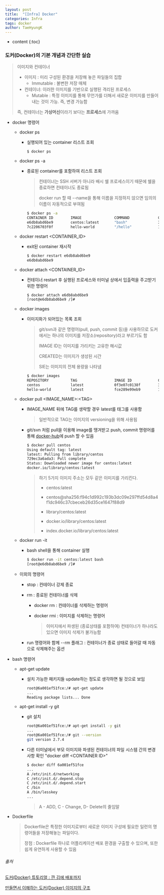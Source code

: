 ```yaml
---
layout: post
title:  "[Infra] Docker"
categories: Infra
tags: docker
author: TaeHyungK
---
```


* content
{:toc}

### 도커(Docker)의 기본 개념과 간단한 실습

> 이미지와 컨테이너
>
> * 이미지 : 미리 구성된 환경을 저장해 놓은 파일들의 집합
>   * Immutable : 불변한 저장 매체
> * 컨테이너: 이러한 이미지를 기반으로 실행된 격리된 프로세스
>   * Mutable : 특정 이미지를 통해 무언가를 더해서 새로운 이미지를 만들어내는 것이 가능. 즉, 변경 가능함
>
> 즉, 컨테이너는 **가상머신**이라기 보다는 **프로세스**에 가까움






* docker 명령어

  * docker ps

    * 실행되어 있는 container 리스트 조회

      ```bash
      $ docker ps                                                                     CONTAINER ID        IMAGE               COMMAND             CREATED             STATUS              PORTS               NAMES
      ```

  * docker ps -a

    * 종료된 container를 포함하여 리스트 조회

      > 컨테이너는 SSH 서버가 아니라 배시 쉘 프로세스이기 때문에 쉘을 종료하면 컨테이너도 종료됨
      >
      > docker run 할 때 --name을 통해 이름을 지정하지 않으면 임의의 이름이 자동적으로 부여됨

      ```bash
      $ docker ps -a
      CONTAINER ID        IMAGE               COMMAND             CREATED             STATUS                      PORTS               NAMES
      e6db8abd6be9        centos:latest       "bash"              3 minutes ago       Exited (0) 11 seconds ago                       elastic_curie
      7c2206703f0f        hello-world         "/hello"            17 hours ago        Exited (0) 17 hours ago                         ecstatic_tu
      ```

  * docker restart <CONTAINER_ID>

    * exit된 container 재시작

      ```bash
      $ docker restart e6db8abd6be9
      e6db8abd6be9
      ```

    

  * docker attach <CONTAINER_ID>

    * 컨테이너 restart 후 실행된 프로세스와 터미널 상에서 입출력을 주고받기 위한 명령어

      ```bash 
      $ docker attach e6db8abd6be9
      [root@e6db8abd6be9 /]#
      ```

  * docker images

    * 이미지화가 되어있는 목록 조회

      > git/svn과 같은 명령어(pull, push, commit 등)을 사용하므로 도커에서는 하나의 이미지를 저장소(repository)라고 부르기도 함
      >
      > IMAGE ID는 이미지를 가리키는 고유한 해시값
      >
      > CREATED는 이미지가 생성된 시간
      >
      > SIE는 이미지의 전체 용량을 나타냄

      ```bash
      $ docker images
      REPOSITORY          TAG                 IMAGE ID            CREATED             SIZE
      centos              latest              0f3e07c0138f        3 months ago        220MB
      hello-world         latest              fce289e99eb9        12 months ago       1.84kB
      ```

  * docker pull <IMAGE_NAME>:\<TAG\>

    * IMAGE_NAME 뒤에 TAG를 생략할 경우 latest를 태그를 사용함

      > 일반적으로 TAG는 이미지의 versioning을 위해 사용됨

    * git/svn 처럼 pull을 이용해 image를 땡겨받고 push, commit 명령어를 통해 [docker-hub](https://hub.docker.com/)에 push 할 수 있음

      ```bash
      $ docker pull centos
      Using default tag: latest
      latest: Pulling from library/centos
      729ec3a6ada3: Pull complete                                                    Digest: sha256:f94c1d992c193b3dc09e297ffd54d8a4f1dc946c37cbeceb26d35ce1647f88d9
      Status: Downloaded newer image for centos:latest
      docker.io/library/centos:latest
      ```

      > 하기 5가지 이미지 주소는 모두 같은 이미지를 가리킨다.
      >
      > * centos:latest
      > * centos@sha256:f94c1d992c193b3dc09e297ffd54d8a4f1dc946c37cbeceb26d35ce1647f88d9
      >
      > * library/centos:latest
      > * docker.io/library/centos:latest
      > * index.docker.io/library/centos:latest

  * docker run -it 

    * bash shell을 통해 container 실행

      ```bash
      $ docker run -it centos:latest bash
      [root@e6db8abd6be9 /]#
      ```

  * 이외의 명령어

    * stop : 컨테이너 강제 종료

    * rm : 종료된 컨테이너를 삭제

      * docker rm : 컨테이너를 삭제하는 명령어

      * docker rmi : 이미지를 삭제하는 명령어

        > 이미지에서 파생된 (종료상태를 포함하여) 컨테이너가 하나라도 있으면 이미지 삭제가 불가능함

    * run 명령어와 함께 --rm 플래그 : 컨테이너가 종료 상태로 들어갈 때 자동으로 삭제해주는 옵션

* bash 명령어

  * apt-get update

    * 설치 가능한 패키지들 update하는 정도로 생각하면 될 것으로 보임

      ```bash
      root@6a001ef51fce:/# apt-get update
      ...
      Reading package lists... Done
      ```

      

  * apt-get install -y git

    * git 설치

      ```bash
      root@6a001ef51fce:/# apt-get install -y git
      ...
      root@6a001ef51fce:/# git --version
      git version 2.7.4
      ```

    * 다른 터미널에서 부모 이미지와 파생된 컨테이너의 파일 시스템 간의 변경 사항 확인 "docker diff \<CONTAINER ID\>"

      ```bash
      $ docker diff 6a001ef51fce
      ...
      A /etc/init.d/networking
      C /etc/init.d/.depend.stop
      C /etc/init.d/.depend.start
      C /bin
      A /bin/lesskey
      ...
      ```

      >  A - ADD, C - Change, D- Delete의 줄임말

* Dockerfile

  > Dockerfile은 특정한 이미지로부터 새로운 이미지 구성에 필요한 일련의 명령어들을 저장해놓는 파일이다.
  >
  > 장점 : Dockerfile 하나로 어플리케이션 배포 환경을 구출할 수 있으며, 또한 쉽게 유연하게 사용할 수 있음



###### 출처

[도커(Docker) 튜토리얼 : 깐 김에 배포까지](https://www.44bits.io/ko/post/easy-deploy-with-docker)

[만들면서 이해하는 도커(Docker) 이미지의 구조](https://www.44bits.io/ko/post/how-docker-image-work)